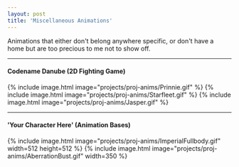 ```yaml
---
layout: post
title: 'Miscellaneous Animations'
---
```

Animations that either don't belong anywhere specific, or don't have a home but are too precious to me not to show off.

---
#### Codename Danube (2D Fighting Game)

{% include image.html image="projects/proj-anims/Prinnie.gif" %}
{% include image.html image="projects/proj-anims/Starfleet.gif" %}
{% include image.html image="projects/proj-anims/Jasper.gif" %}

---
#### 'Your Character Here' (Animation Bases)
{% include image.html image="projects/proj-anims/ImperialFullbody.gif" width=512 height=512 %}
{% include image.html image="projects/proj-anims/AberrationBust.gif" width=350 %}
